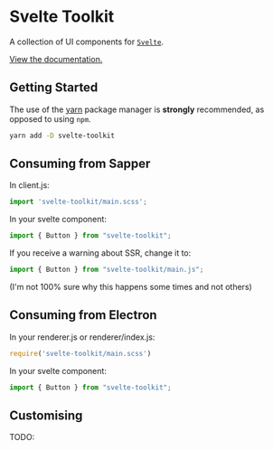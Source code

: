 # Svelte Toolkit

A collection of UI components for [`Svelte`](https://svelte.dev/).

[View the documentation.](https://andrewjk.github.io/svelte-toolkit-docs/index.html)

## Getting Started

The use of the [yarn](https://yarnpkg.com/) package manager is **strongly** recommended, as opposed to using `npm`.

```bash
yarn add -D svelte-toolkit
```

## Consuming from Sapper

In client.js:

```javascript
import 'svelte-toolkit/main.scss';
```

In your svelte component:

```javascript
import { Button } from "svelte-toolkit";
```

If you receive a warning about SSR, change it to:

```javascript
import { Button } from "svelte-toolkit/main.js";
```

(I'm not 100% sure why this happens some times and not others)

## Consuming from Electron

In your renderer.js or renderer/index.js:

```javascript
require('svelte-toolkit/main.scss')
```

In your svelte component:

```javascript
import { Button } from "svelte-toolkit";
```

## Customising

TODO:
